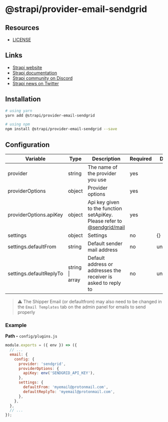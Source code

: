 # @strapi/provider-email-sendgrid

## Resources

- [LICENSE](https://github.com/strapi/strapi/blob/master/packages/providers/email-sendgrid/LICENSE)

## Links

- [Strapi website](https://strapi.io/)
- [Strapi documentation](https://docs.strapi.io)
- [Strapi community on Discord](https://discord.strapi.io)
- [Strapi news on Twitter](https://twitter.com/strapijs)

## Installation

```bash
# using yarn
yarn add @strapi/provider-email-sendgrid

# using npm
npm install @strapi/provider-email-sendgrid --save
```

## Configuration

| Variable                | Type                    | Description                                                                                                             | Required | Default   |
| ----------------------- | ----------------------- | ----------------------------------------------------------------------------------------------------------------------- | -------- | --------- |
| provider                | string                  | The name of the provider you use                                                                                        | yes      |           |
| providerOptions         | object                  | Provider options                                                                                                        | yes      |           |
| providerOptions.apiKey  | object                  | Api key given to the function setApiKey. Please refer to [@sendgrid/mail](https://www.npmjs.com/package/@sendgrid/mail) | yes      |           |
| settings                | object                  | Settings                                                                                                                | no       | {}        |
| settings.defaultFrom    | string                  | Default sender mail address                                                                                             | no       | undefined |
| settings.defaultReplyTo | string \| array<string> | Default address or addresses the receiver is asked to reply to                                                          | no       | undefined |

> :warning: The Shipper Email (or defaultfrom) may also need to be changed in the `Email Templates` tab on the admin panel for emails to send properly

### Example

**Path -** `config/plugins.js`

```js
module.exports = ({ env }) => ({
  // ...
  email: {
    config: {
      provider: 'sendgrid',
      providerOptions: {
        apiKey: env('SENDGRID_API_KEY'),
      },
      settings: {
        defaultFrom: 'myemail@protonmail.com',
        defaultReplyTo: 'myemail@protonmail.com',
      },
    },
  },
  // ...
});
```
